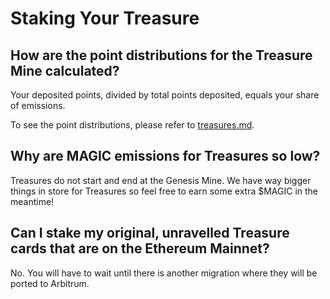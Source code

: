 # Staking Your Treasure

## How are the point distributions for the Treasure Mine calculated?

Your deposited points, divided by total points deposited, equals your share of emissions.

To see the point distributions, please refer to [treasures.md](../treasures.md "mention").

## Why are MAGIC emissions for Treasures so low?

Treasures do not start and end at the Genesis Mine. We have way bigger things in store for Treasures so feel free to earn some extra $MAGIC in the meantime!

## Can I stake my original, unravelled Treasure cards that are on the Ethereum Mainnet?

No. You will have to wait until there is another migration where they will be ported to Arbitrum.
